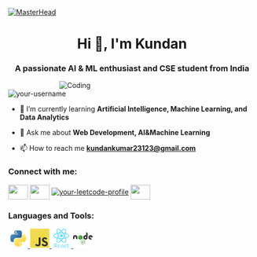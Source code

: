 [![MasterHead](https://your-custom-banner-link)](https://your-portfolio-link)
<h1 align="center">Hi 👋, I'm Kundan</h1>
<h3 align="center">A passionate AI & ML enthusiast and CSE student from India</h3>
<img align="right" alt="Coding" width="400" src="https://cdn.dribbble.com/users/1162077/screenshots/3848914/programmer.gif">

<p align="left"> <img src="https://komarev.com/ghpvc/?username=your-username&label=Profile%20views&color=0e75b6&style=flat" alt="your-username" /> </p>

- 🌱 I’m currently learning **Artificial Intelligence, Machine Learning, and Data Analytics**

- 💬 Ask me about **Web Development, AI&Machine Learning**

- 📫 How to reach me **kundankumar23123@gmail.com**

<h3 align="left">Connect with me:</h3>
<p align="left">
<a href="https://linkedin.com/in/your-linkedin-profile" target="blank"><img align="center" src="https://www.linkedin.com/in/kundan-kumar-mahato-777b37267/" height="30" width="40" /></a>
<a href="https://www.hackerrank.com/your-hackerrank-profile" target="blank"><img align="center" src="https://www.hackerrank.com/profile/kundankumar23123" height="30" width="40" /></a>
<a href="https://www.leetcode.com/your-leetcode-profile" target="blank"><img align="center" src="https://leetcode.com/u/kundankumar23123/" alt="your-leetcode-profile" height="30" width="40" /></a>
 <a href="https://dashboard.internshipstudio.com/" target="blank"><img align="center" src="https://dashboard.internshipstudio.com/profile" height="30" width="40" /></a>
</p>

<h3 align="left">Languages and Tools:</h3>
<p align="left">
  <a href="https://www.python.org" target="_blank" rel="noreferrer">
    <img src="https://raw.githubusercontent.com/devicons/devicon/master/icons/python/python-original.svg" alt="python" width="40" height="40"/>
  </a>
  <a href="https://developer.mozilla.org/en-US/docs/Web/JavaScript" target="_blank" rel="noreferrer">
    <img src="https://raw.githubusercontent.com/devicons/devicon/master/icons/javascript/javascript-original.svg" alt="javascript" width="40" height="40"/>
  </a>
  <a href="https://reactjs.org/" target="_blank" rel="noreferrer">
    <img src="https://raw.githubusercontent.com/devicons/devicon/master/icons/react/react-original-wordmark.svg" alt="react" width="40" height="40"/>
  </a>
  <a href="https://nodejs.org/" target="_blank" rel="noreferrer">
    <img src="https://raw.githubusercontent.com/devicons/devicon/master/icons/nodejs/nodejs-original-wordmark.svg" alt="nodejs" width="40" height="40"/>
  </a>
  <a href="https://www.mongodb.com/" target="_blank" rel="noreferrer
